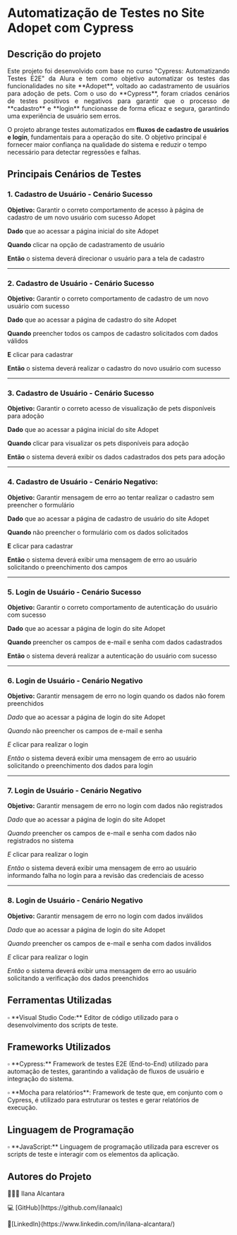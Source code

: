 # Automatização de Testes no Site Adopet com Cypress

## Descrição do projeto 

<p align="justify">
Este projeto foi desenvolvido com base no curso "Cypress: Automatizando Testes E2E" da Alura e tem como objetivo automatizar os testes das funcionalidades no site **Adopet**, voltado ao cadastramento de usuários para adoção de pets. Com o uso do **Cypress**, foram criados cenários de testes positivos e negativos para garantir que o processo de **cadastro** e **login** funcionasse de forma eficaz e segura, garantindo uma experiência de usuário sem erros.

O projeto abrange testes automatizados em **fluxos de cadastro de usuários e login**, fundamentais para a operação do site. O objetivo principal é fornecer maior confiança na qualidade do sistema e reduzir o tempo necessário para detectar regressões e falhas.

</p>

## Principais Cenários de Testes 

### 1. Cadastro de Usuário - Cenário Sucesso
**Objetivo:** Garantir o correto comportamento de acesso à página de cadastro de um novo usuário com sucesso Adopet <p>
**Dado** que ao acessar a página inicial do site Adopet <p>
**Quando** clicar na opção de cadastramento de usuário <p>
**Então** o sistema deverá direcionar o usuário para a tela de cadastro <p>

--------------------------------------------------------------------------------------------------------------------------------------------------------------

### 2. Cadastro de Usuário - Cenário Sucesso
**Objetivo:** Garantir o correto comportamento de cadastro de um novo usuário com sucesso <p>
**Dado** que ao acessar a página de cadastro do site Adopet <p>
**Quando** preencher todos os campos de cadastro solicitados com dados válidos <p>
**E** clicar para cadastrar <p>
**Então** o sistema deverá realizar o cadastro do novo usuário com sucesso <p>

--------------------------------------------------------------------------------------------------------------------------------------------------------------

### 3. Cadastro de Usuário - Cenário Sucesso
**Objetivo:** Garantir o correto acesso de visualização de pets disponíveis para adoção <p>
**Dado** que ao acessar a página inicial do site Adopet <p>
**Quando** clicar para visualizar os pets disponíveis para adoção <p>
**Então** o sistema deverá exibir os dados cadastrados dos pets para adoção <p>

--------------------------------------------------------------------------------------------------------------------------------------------------------------

### 4. Cadastro de Usuário - Cenário Negativo:
**Objetivo:** Garantir mensagem de erro ao tentar realizar o cadastro sem preencher o formulário <p>
**Dado** que ao acessar a página de cadastro de usuário do site Adopet <p>
**Quando** não preencher o formulário com os dados solicitados <p>
**E** clicar para cadastrar <p>
**Então** o sistema deverá exibir uma mensagem de erro ao usuário solicitando o preenchimento dos campos <p>

--------------------------------------------------------------------------------------------------------------------------------------------------------------

### 5. Login de Usuário - Cenário Sucesso
**Objetivo:** Garantir o correto comportamento de autenticação do usuário com sucesso <p>
**Dado** que ao acessar a página de login do site Adopet <p>
**Quando** preencher os campos de e-mail e senha com dados cadastrados <p>
**Então** o sistema deverá realizar a autenticação do usuário com sucesso <p>

--------------------------------------------------------------------------------------------------------------------------------------------------------------

### 6. Login de Usuário - Cenário Negativo
**Objetivo:** Garantir mensagem de erro no login quando os dados não forem preenchidos<p>
*Dado* que ao acessar a página de login do site Adopet <p>
*Quando* não preencher os campos de e-mail e senha <p>
*E* clicar para realizar o login <p>
*Então* o sistema deverá exibir uma mensagem de erro ao usuário solicitando o preenchimento dos dados para login <p>

--------------------------------------------------------------------------------------------------------------------------------------------------------------

### 7. Login de Usuário - Cenário Negativo
**Objetivo:** Garantir mensagem de erro no login com dados não registrados <p>
*Dado* que ao acessar a página de login do site Adopet <p>
*Quando* preencher os campos de e-mail e senha com dados não registrados no sistema <p>
*E* clicar para realizar o login <p>
*Então* o sistema deverá exibir uma mensagem de erro ao usuário informando falha no login para a revisão das credenciais de acesso <p>

--------------------------------------------------------------------------------------------------------------------------------------------------------------

### 8. Login de Usuário - Cenário Negativo
**Objetivo:** Garantir mensagem de erro no login com dados inválidos <p>
*Dado* que ao acessar a página de login do site Adopet <p>
*Quando* preencher os campos de e-mail e senha com dados inválidos <p>
*E* clicar para realizar o login <p>
*Então* o sistema deverá exibir uma mensagem de erro ao usuário solicitando a verificação dos dados preenchidos <p>


## Ferramentas Utilizadas
<p> ▫️ **Visual Studio Code:** Editor de código utilizado para o desenvolvimento dos scripts de teste.

## Frameworks Utilizados
<p> ▫️ **Cypress:** Framework de testes E2E (End-to-End) utilizado para automação de testes, garantindo a validação de fluxos de usuário e integração do sistema. <p>
<p> ▫️ **Mocha para relatórios**: Framework de teste que, em conjunto com o Cypress, é utilizado para estruturar os testes e gerar relatórios de execução. <p>

## Linguagem de Programação
<p> ▫️ **JavaScript:** Linguagem de programação utilizada para escrever os scripts de teste e interagir com os elementos da aplicação. <p>


## Autores do Projeto
<p>👩🏽‍💻 Ilana Alcantara
<p>💻 [GitHub](https://github.com/ilanaalc)
<p> 🔹[LinkedIn}(https://www.linkedin.com/in/ilana-alcantara/)

